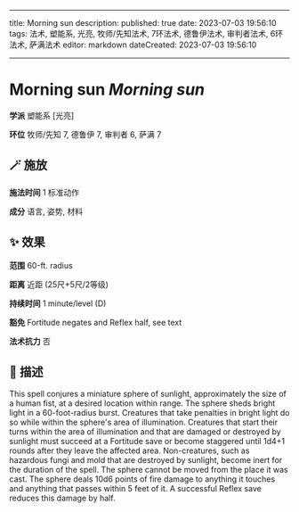 
---
title: Morning sun
description: 
published: true
date: 2023-07-03 19:56:10
tags: 法术, 塑能系, 光亮, 牧师/先知法术, 7环法术, 德鲁伊法术, 审判者法术, 6环法术, 萨满法术
editor: markdown
dateCreated: 2023-07-03 19:56:10

---

# **Morning sun** *Morning sun*

**学派** 塑能系 \[光亮\] 

**环位** 牧师/先知 7, 德鲁伊 7, 审判者 6, 萨满 7

## 🪄 施放

**施法时间** 1 标准动作

**成分** 语言, 姿势, 材料

## ✨ 效果  

**范围** 60-ft. radius

**距离** 近距 (25尺+5尺/2等级)  

**持续时间** 1 minute/level (D) 

**豁免** Fortitude negates and Reflex half, see text

**法术抗力** 否

## 📖 描述

This spell conjures a miniature sphere of sunlight, approximately the size of a human fist, at a desired location within range. The sphere sheds bright light in a 60-foot-radius burst. Creatures that take penalties in bright light do so while within the sphere's area of illumination. Creatures that start their turns within the area of illumination and that are damaged or destroyed by sunlight must succeed at a Fortitude save or become staggered until 1d4+1 rounds after they leave the affected area. Non-creatures, such as hazardous fungi and mold that are destroyed by sunlight, become inert for the duration of the spell.  The sphere cannot be moved from the place it was cast. The sphere deals 10d6 points of fire damage to anything it touches and anything that passes within 5 feet of it. A successful Reflex save reduces this damage by half.
    